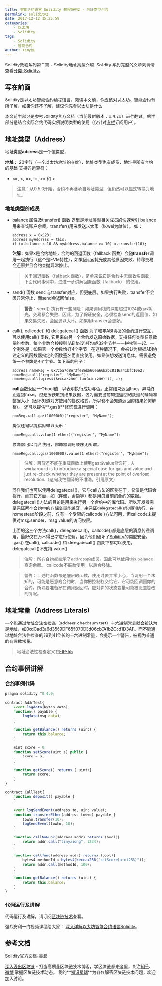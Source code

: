 ```yaml
---
title: 智能合约语言 Solidity 教程系列2 - 地址类型介绍  
permalink: solidity2
date: 2017-12-12 15:25:59
categories: 
    - 以太坊
    - Solidity
tags:
    - Solidity
    - 智能合约
author: Tiny熊
---
```


Solidity教程系列第二篇 - Solidity地址类型介绍. 
Solidity 系列完整的文章列表请查看[分类-Solidity](https://learnblockchain.cn/categories/ethereum/Solidity/)。
<!-- more -->

## 写在前面

Solidity是以太坊智能合约编程语言，阅读本文前，你应该对以太坊、智能合约有所了解，如果你还不了解，建议你先看[以太坊是什么](https://learnblockchain.cn/2017/11/20/whatiseth/)

本文前半部分是参考Solidity官方文档（当前最新版本：0.4.20）进行翻译，后半部分是结合实际合约代码实例说明类型的使用（仅针对[专栏](https://xiaozhuanlan.com/blockchaincore)订阅用户）。

## 地址类型（Address）

地址类型**address**是一个值类型，

**地址**： 20字节（一个以太坊地址的长度），地址类型也有成员，地址是所有合约的基础
支持的运算符：
* <=, <, ==, !=, >= 和 >
> 注意：从0.5.0开始，合约不再继承自地址类型，但仍然可以显式转换为地址。

### 地址类型的成员
* balance 属性及transfer() 函数 
  这里是地址类型相关成员的[快速索引](https://solidity.readthedocs.io/en/develop/units-and-global-variables.html#address-related)
    balance用来查询账户余额，transfer()用来发送以太币（以wei为单位）。
    如：
    ```
    address x = 0x123;
    address myAddress = this;
    if (x.balance < 10 && myAddress.balance >= 10) x.transfer(10);
    ```
   **注解**：如果x是合约地址，合约的回退函数（fallback 函数）会随**transfer**调用一起执行（这个是EVM特性），如果因[gas](https://learnblockchain.cn/2019/06/11/gas-mean/)耗光或其他原因失败，转移交易会还原并且合约会抛异常停止。
   > 关于回退函数（fallback 函数），简单来说它是合约中无函数名函数，下面代码事例中，进进一步讲解回退函数（fallback） 的使用。


* send() 函数
    send 与transfer对应，但更底层。如果执行失败，transfer不会因异常停止，而send会返回false。
    > **警告**：send() 执行有一些风险：如果调用栈的深度超过1024或gas耗光，交易都会失败。因此，为了保证安全，必须检查send的返回值，如果交易失败，会回退以太币。如果用transfer会更好。

* call(), callcode() 和 delegatecall() 函数
    为了和非ABI协议的合约进行交互，可以使用call() 函数, 它用来向另一个合约发送原始数据，支持任何类型任意数量的参数，每个参数会按规则(ABI协议)打包成32字节并一一拼接到一起。一个例外是：如果第一个参数恰好4个字节，在这种情况下，会被认为根据ABI协议定义的函数器指定的函数签名而直接使用。如果仅想发送消息体，需要避免第一个参数是4个字节。如下面的例子：
    ```
    address nameReg = 0x72ba7d8e73fe8eb666ea66babc8116a41bfb10e2;
    nameReg.call("register", "MyName");
    nameReg.call(bytes4(keccak256("fun(uint256)")), a);
    ```

    **call**函数返回一个bool值，以表明执行成功与否。正常结束返回true，异常终止返回false。但无法获取到结果数据，因为需要提前知道返回的数据的编码和数据大小（因不知道对方使用的协议格式，所以也不会知道返回的结果如何解析）。
    还可以提供**.gas()**修饰器进行调用：
    ```
    namReg.call.gas(1000000)("register", "MyName");
    ```

    类似还可以提供附带以太币：
    ```
    nameReg.call.value(1 ether)("register", "MyName");
    ```

    修饰器可以混合使用，修饰器调用顺序无所谓。
    ```
    nameReg.call.gas(1000000).value(1 ether)("register", "MyName");
    ```

    > 注解：目前还不能在重载函数上使用gas或value修饰符，A workaround is to introduce a special case for gas and value and just re-check whether they are present at the point of overload resolution.（这句我怕翻译的不准确，引用原文）

    同样我们也可以使用delegatecall()，它与call方法的区别在于，仅仅是代码会执行，而其它方面，如（存储，余额等）都是用的当前的合约的数据。delegatecall()方法的目的是用来执行另一个合约中的库代码。所以开发者需要保证两个合约中的存储变量能兼容，来保证delegatecall()能顺利执行。在homestead阶段之前，仅有一个受限的callcode()方法可用，但callcode未提供对msg.sender，msg.value的访问权限。

    上面的这三个方法call()，delegatecall()，callcode()都是底层的消息传递调用，最好仅在万不得已才进行使用，因为他们破坏了[Solidity](https://learnblockchain.cn/docs/solidity/)的类型安全。
    .gas() 在call(), callcode() 和 delegatecall() 函数下都可以使用， delegatecall()不支持.value()
    
    > 注解：所有合约都继承了address的成员，因此可以使用this.balance查询余额。
    > callcode不鼓励使用，以后会移除。

    > 警告：上述的函数都是底层的函数，使用时要异常小心。当调用一个未知的，可能是恶意的合约时，当你把控制权交给它，它可能回调回你的合约，所以要准备好在调用返回时，应对你的状态变量可能被恶意篡改的情况。


## 地址常量（Address Literals） 
一个能通过地址合法性检查（address checksum test）十六进制常量就会被认为是地址，如0xdCad3a6d3569DF655070DEd06cb7A1b2Ccd1D3AF。而不能通过地址合法性检查的39到41位长的十六进制常量，会提示一个警告，被视为普通的有理数常量。

> 地址合法性检查定义在[EIP-55](https://github.com/ethereum/EIPs/blob/master/EIPS/eip-55.md)

##  合约事例讲解

### 合约事例代码

```js
pragma solidity ^0.4.0;

contract AddrTest{
    event logdata(bytes data);
    function() payable {
        logdata(msg.data);
    }
    
    function getBalance() returns (uint) {
        return this.balance;
    }

    uint score = 0;
    function setScore(uint s) public {
        score = s;
    }
    
    function getScore() returns ( uint){
        return score;
    }
}

contract CallTest{
    function deposit() payable {
    }
    
    event logSendEvent(address to, uint value);
    function transferEther(address towho) payable {
        towho.transfer(10);
        logSendEvent(towho, 10);
    }
    
    function callNoFunc(address addr) returns (bool){
        return addr.call("tinyxiong", 1234);
    }
  
    function callfunc(address addr) returns (bool){
        bytes4 methodId = bytes4(keccak256("setScore(uint256)"));
        return addr.call(methodId, 100);
    }  
    
    function getBalance() returns (uint) {
        return this.balance;
    }  
}
```
### 代码运行及讲解
代码运行及讲解，请订阅[区块链技术](https://xiaozhuanlan.com/blockchaincore)查看。

强烈安利一门视频课程给大家： [深入详解以太坊智能合约语言Solidity](https://ke.qq.com/course/326528?flowToken=1010387)。

## 参考文档
[Solidity官方文档-类型](https://solidity.readthedocs.io/en/develop/types.html)

[深入浅出区块链](https://learnblockchain.cn/) - 打造高质量区块链技术博客，学区块链都来这里，关注[知乎](https://www.zhihu.com/people/xiong-li-bing/activities)、[微博](https://weibo.com/517623789) 掌握区块链技术动态。
我的**[知识星球](https://learnblockchain.cn/images/zsxq.png)**为各位解答区块链技术问题，欢迎加入讨论。


<!---
和[类型介绍](https://xiaozhuanlan.com/topic/7518269403)篇一样，打开[Remix - Solidity IDE](https://ethereum.github.io/browser-solidity),帖入代码，依次创建合约AddrTest及CallTest，如图：
![](https://img.learnblockchain.cn/2017/testaddr.jpg!wl)

创建合约后，可以看到，AddrTest合约内没有命令的函数，显示fallback。

AddrTest合约主要是用来说明转入以太币及调用函数式回退函数的调用情况，CallTest合约是作为AddrTest合约的调用者。
CallTest合约的函数说明：
* transferEther(address towho):  用来给指定合约地址转账（如果一个函数需要进行货币操作，必须要带上payable关键字），转账时填入AddrTest的地址（加双引号）作为参数
* deposit(): 函数上增加payable标识，可接收ether，并会把ether存在当前合约，（transferEther转账前需要先存款）。
* callfunc() : 调用函数，使用指定的是函数签名。
* callNoFunc(): 调用不存在的函数，这时被调用的合约的fallback函数会执行。

关于fallback函数用法可进一步参考这一篇:[Ethereum-Development-Best-Practices][1]及[问答](https://ethereum.stackexchange.com/questions/7570/whats-a-fallback-function-when-using-address-send)
下面截图演示下，存款和转账，其他的调用请读者动手练习。
存款操作如图：
![](https://img.learnblockchain.cn/2017/testaddr1.jpg!wl)
完成后，可以在左下角区域查看日志Details->value。
然后进行转账，如图：
![](https://img.learnblockchain.cn/2017/testaddr2.jpg!wl)

完成后，可以在左下角区域查看日志Details->logs数据，可以看到fallback函数被调用。
还可以调用AddrTest的getBalance查看余额数据。

[1]: https://github.com/ConsenSys/Ethereum-Development-Best-Practices/wiki/Fallback-functions-and-the-fundamental-limitations-of-using-send()-in-Ethereum-&-Solidity
-->


